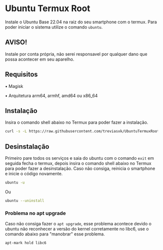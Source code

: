 # Ubuntu Termux Root
Instale o Ubuntu Base 22.04 na raiz do seu smartphone com o termux. Para poder iniciar o sistema utilize o comando `ubuntu`.

## AVISO!
Instale por conta própria, não serei responsavel por qualquer dano que possa acontecer em seu aparelho.
## Requisitos
• Magisk

• Arquitetura arm64, armhf, amd64 ou x86_64
## Instalação
Insira o comando shell abaixo no Termux para poder fazer a instalação.
```bash
curl -s -L https://raw.githubusercontent.com/treviasxk/UbuntuTermuxRoot/master/install.sh -o install && bash install
```
## Desinstalação
Primeiro pare todos os serviços e saia do ubuntu com o comando `exit` em seguida fecha o termux, depois insira o comando shell abaixo no Termux para poder fazer a desinstalação. Caso não consiga, reinicia o smartphone e inicie o código novamente.
```bash
ubuntu -u
```
Ou
```bash
ubuntu --uninstall
```
### Problema no apt upgrade
Caso não consiga fazer o `apt upgrade`, esse problema acontece devido o ubuntu não reconhecer a versão do kernel corretamente no libc6, use o comando abaixo para "manobrar" esse problema.
```bash
apt-mark hold libc6
```